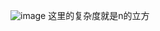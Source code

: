![image](https://user-images.githubusercontent.com/98099819/174422630-80745877-0488-4706-bf57-f1e63345e3d6.png)
这里的复杂度就是n的立方
